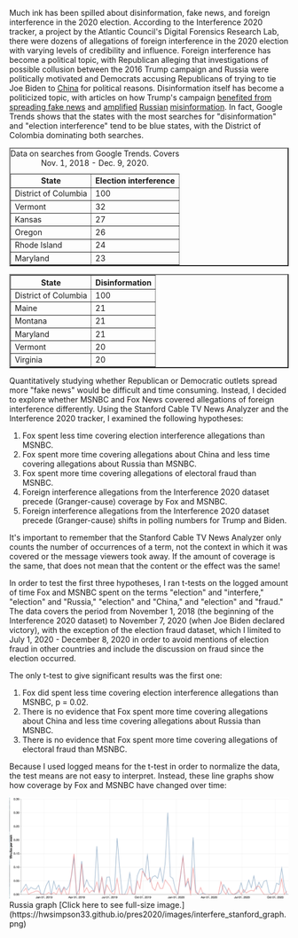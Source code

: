 
Much ink has been spilled about disinformation, fake news, and foreign interference in the 2020 election. According to the Interference 2020 tracker, a project by the Atlantic Council's Digital Forensics Research Lab, there were dozens of allegations of foreign interference in the 2020 election with varying levels of credibility and influence. Foreign interference has become a political topic, with Republican alleging that investigations of possible collusion between the 2016 Trump campaign and Russia were politically motivated and Democrats accusing Republicans of trying to tie Joe Biden to [China](https://www.politico.com/news/2020/09/01/trump-says-china-supporting-biden-407054) for political reasons. Disinformation itself has become a politicized topic, with articles on how Trump's campaign [benefited from spreading fake news](https://www.theguardian.com/us-news/2020/nov/10/donald-trump-us-election-misinformation-media) and [amplified](https://www.nbcnews.com/politics/2020-election/russians-have-no-need-spread-misinformation-trump-his-allies-are-n1246653) [Russian](https://www.washingtonpost.com/lifestyle/media/trump-doesnt-need-russian-trolls-to-spread-disinformation-the-mainstream-media-does-it-for-him/2020/10/06/9612d602-07da-11eb-9be6-cf25fb429f1a_story.html) [misinformation](https://www.cnn.com/2020/08/17/politics/trump-retweets-known-russian-disinformation-biden-derkach/index.html). In fact, Google Trends shows that the states with the most searches for "disinformation" and "election interference" tend to be blue states, with the District of Colombia dominating both searches.

<table style="border-collapse:collapse;" class=table_7838 border=2>
<caption>Data on searches from Google Trends. Covers Nov. 1, 2018 - Dec. 9, 2020.</caption>
<thead>
<tr>
  <th id="tableHTML_header_1">State</th>
  <th id="tableHTML_header_2">Election interference</th>
</tr>
</thead>
<tbody>
<tr>
  <td id="tableHTML_column_1">District of Columbia</td>
  <td id="tableHTML_column_2">100</td>
</tr>
<tr>
  <td id="tableHTML_column_1">Vermont</td>
  <td id="tableHTML_column_2">32</td>
</tr>
<tr>
  <td id="tableHTML_column_1">Kansas</td>
  <td id="tableHTML_column_2">27</td>
</tr>
<tr>
  <td id="tableHTML_column_1">Oregon</td>
  <td id="tableHTML_column_2">26</td>
</tr>
<tr>
  <td id="tableHTML_column_1">Rhode Island</td>
  <td id="tableHTML_column_2">24</td>
</tr>
<tr>
  <td id="tableHTML_column_1">Maryland</td>
  <td id="tableHTML_column_2">23</td>
</tr>
</tbody>
</table>

<table style="border-collapse:collapse;" class=table_6071 border=2>
<thead>
<tr>
  <th id="tableHTML_header_1">State</th>
  <th id="tableHTML_header_2">Disinformation</th>
</tr>
</thead>
<tbody>
<tr>
  <td id="tableHTML_column_1">District of Columbia</td>
  <td id="tableHTML_column_2">100</td>
</tr>
<tr>
  <td id="tableHTML_column_1">Maine</td>
  <td id="tableHTML_column_2">21</td>
</tr>
<tr>
  <td id="tableHTML_column_1">Montana</td>
  <td id="tableHTML_column_2">21</td>
</tr>
<tr>
  <td id="tableHTML_column_1">Maryland</td>
  <td id="tableHTML_column_2">21</td>
</tr>
<tr>
  <td id="tableHTML_column_1">Vermont</td>
  <td id="tableHTML_column_2">20</td>
</tr>
<tr>
  <td id="tableHTML_column_1">Virginia</td>
  <td id="tableHTML_column_2">20</td>
</tr>
</tbody>
</table>

Quantitatively studying whether Republican or Democratic outlets spread more "fake news" would be difficult and time consuming. Instead, I decided to explore whether MSNBC and Fox News covered allegations of foreign interference differently. Using the Stanford Cable TV News Analyzer and the Interference 2020 tracker, I examined the following hypotheses: 

1. Fox spent less time covering election interference allegations than MSNBC.
2. Fox spent more time covering allegations about China and less time covering allegations about Russia than MSNBC.
3. Fox spent more time covering allegations of electoral fraud than MSNBC.
4. Foreign interference allegations from the Interference 2020 dataset precede (Granger-cause) coverage by Fox and MSNBC.
5. Foreign interference allegations from the Interference 2020 dataset precede (Granger-cause) shifts in polling numbers for Trump and Biden.

It's important to remember that the Stanford Cable TV News Analyzer only counts the number of occurrences of a term, not the context in which it was covered or the message viewers took away. If the amount of coverage is the same, that does not mean that the content or the effect was the same!

In order to test the first three hypotheses, I ran t-tests on the logged amount of time Fox and MSNBC spent on the terms "election" and "interfere," "election" and "Russia," "election" and "China," and "election" and "fraud." The data covers the period from November 1, 2018 (the beginning of the Interference 2020 dataset) to November 7, 2020 (when Joe Biden declared victory), with the exception of the election fraud dataset, which I limited to July 1, 2020 - December 8, 2020 in order to avoid mentions of election fraud in other countries and include the discussion on fraud since the election occurred.

The only t-test to give significant results was the first one:

1. Fox did spent less time covering election interference allegations than MSNBC, p = 0.02.
2. There is no evidence that Fox spent more time covering allegations about China and less time covering allegations about Russia than MSNBC. 
3. There is no evidence that Fox spent more time covering allegations of electoral fraud than MSNBC.

Because I used logged means for the t-test in order to normalize the data, the test means are not easy to interpret. Instead, these line graphs show how coverage by Fox and MSNBC have changed over time:

<img src = "../images/interfere_stanford_graph.png">
<caption>Russia graph</caption>
[Click here to see full-size image.](https://hwsimpson33.github.io/pres2020/images/interfere_stanford_graph.png)




